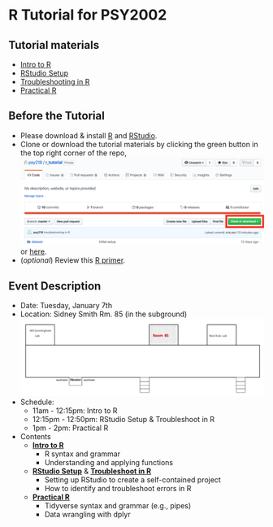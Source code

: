 # R Tutorial for PSY2002
## Tutorial materials
* [Intro to R](https://psyc218.s3.ca-central-1.amazonaws.com/r_tutorial/intro_R.html?versionId=null)  
* [RStudio Setup](https://psyc218.s3.ca-central-1.amazonaws.com/r_tutorial/r_environment.html)
* [Troubleshooting in R](https://psyc218.s3.ca-central-1.amazonaws.com/r_tutorial/troubleshoot.html)
* [Practical R](https://psyc218.s3.ca-central-1.amazonaws.com/r_tutorial/practical_r.html?versionId=null)

## Before the Tutorial
* Please download & install [R](https://www.r-project.org/) and [RStudio](https://rstudio.com/products/rstudio/download/).
* Clone or download the tutorial materials by clicking the green button in the top right corner of the repo,
  ![](Fig/clone_github.png)
or [here](https://minhaskamal.github.io/DownGit/#/home?url=https://github.com/psy218/r_tutorial.git).  
* (*optional*) Review this [R primer](https://psyc218.s3.ca-central-1.amazonaws.com/r_tutorial/tutorial_draft.html?versionId=null). 

## Event Description
* Date: Tuesday, January 7th
* Location: Sidney Smith Rm. 85 (in the subground)
  ![](Fig/ss85.png)
* Schedule:
  - 11am - 12:15pm: Intro to R
  - 12:15pm - 12:50pm: RStudio Setup & Troubleshoot in R
  - 1pm - 2pm: Practical R
* Contents
  - [**Intro to R**](intro_R.Rmd)
    - R syntax and grammar
    - Understanding and applying functions
  - [**RStudio Setup**](r_environment.Rmd) & [**Troubleshoot in R**](troubleshoot.Rmd)
    - Setting up RStudio to create a self-contained project
    - How to identify and troubleshoot errors in R
  - [**Practical R**](practical_r.Rmd)
    - Tidyverse syntax and grammar (e.g., pipes)
    - Data wrangling with dplyr
